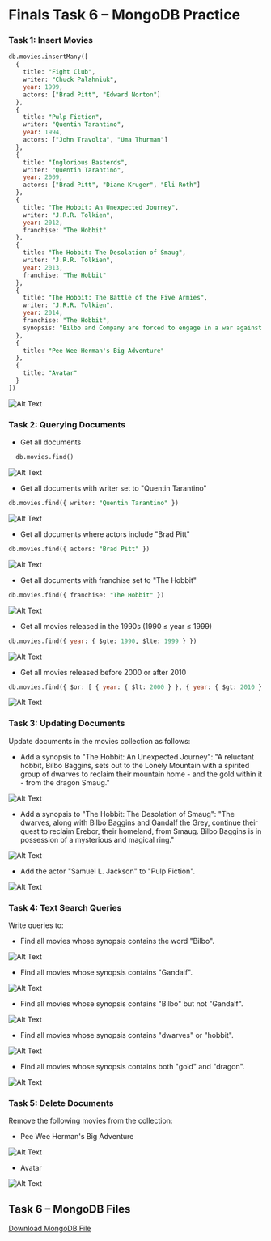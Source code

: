 # Finals Task 6 – MongoDB Practice

### Task 1: Insert Movies

```sql
db.movies.insertMany([
  {
    title: "Fight Club",
    writer: "Chuck Palahniuk",
    year: 1999,
    actors: ["Brad Pitt", "Edward Norton"]
  },
  {
    title: "Pulp Fiction",
    writer: "Quentin Tarantino",
    year: 1994,
    actors: ["John Travolta", "Uma Thurman"]
  },
  {
    title: "Inglorious Basterds",
    writer: "Quentin Tarantino",
    year: 2009,
    actors: ["Brad Pitt", "Diane Kruger", "Eli Roth"]
  },
  {
    title: "The Hobbit: An Unexpected Journey",
    writer: "J.R.R. Tolkien",
    year: 2012,
    franchise: "The Hobbit"
  },
  {
    title: "The Hobbit: The Desolation of Smaug",
    writer: "J.R.R. Tolkien",
    year: 2013,
    franchise: "The Hobbit"
  },
  {
    title: "The Hobbit: The Battle of the Five Armies",
    writer: "J.R.R. Tolkien",
    year: 2014,
    franchise: "The Hobbit",
    synopsis: "Bilbo and Company are forced to engage in a war against an array of combatants and keep the Lonely Mountain from falling into the hands of a rising darkness."
  },
  {
    title: "Pee Wee Herman's Big Adventure"
  },
  {
    title: "Avatar"
  }
])
```
![Alt Text](https://github.com/MassStarvation01/Anaya_Portfolio/blob/main/Finals_Task-6/Images/insert.png)

### Task 2: Querying Documents

- Get all documents
```sql
  db.movies.find()
```
![Alt Text](https://github.com/MassStarvation01/Anaya_Portfolio/blob/main/Finals_Task-6/Images/find.png)

- Get all documents with writer set to "Quentin Tarantino"
```sql
db.movies.find({ writer: "Quentin Tarantino" })
```
![Alt Text](https://github.com/MassStarvation01/Anaya_Portfolio/blob/main/Finals_Task-6/Images/find1.png)

- Get all documents where actors include "Brad Pitt"
```sql
db.movies.find({ actors: "Brad Pitt" })
```
![Alt Text](https://github.com/MassStarvation01/Anaya_Portfolio/blob/main/Finals_Task-6/Images/find2.png)

- Get all documents with franchise set to "The Hobbit"
```sql
db.movies.find({ franchise: "The Hobbit" })
```
![Alt Text](https://github.com/MassStarvation01/Anaya_Portfolio/blob/main/Finals_Task-6/Images/find3.png)

- Get all movies released in the 1990s (1990 ≤ year ≤ 1999)
```sql
db.movies.find({ year: { $gte: 1990, $lte: 1999 } })
```
![Alt Text](https://github.com/MassStarvation01/Anaya_Portfolio/blob/main/Finals_Task-6/Images/find4.png)

- Get all movies released before 2000 or after 2010
```sql
db.movies.find({ $or: [ { year: { $lt: 2000 } }, { year: { $gt: 2010 } } ] })
```
![Alt Text](https://github.com/MassStarvation01/Anaya_Portfolio/blob/main/Finals_Task-6/Images/find5.png)

### Task 3: Updating Documents

Update documents in the movies collection as follows:

- Add a synopsis to "The Hobbit: An Unexpected Journey":
"A reluctant hobbit, Bilbo Baggins, sets out to the Lonely Mountain with a spirited group of dwarves to reclaim their mountain home - and the gold within it - from the dragon Smaug."

![Alt Text](https://github.com/MassStarvation01/Anaya_Portfolio/blob/main/Finals_Task-6/Images/update1.png)

- Add a synopsis to "The Hobbit: The Desolation of Smaug":
"The dwarves, along with Bilbo Baggins and Gandalf the Grey, continue their quest to reclaim Erebor, their homeland, from Smaug. Bilbo Baggins is in possession of a mysterious and magical ring."

![Alt Text](https://github.com/MassStarvation01/Anaya_Portfolio/blob/main/Finals_Task-6/Images/update2.png)

- Add the actor "Samuel L. Jackson" to "Pulp Fiction".

![Alt Text](https://github.com/MassStarvation01/Anaya_Portfolio/blob/main/Finals_Task-6/Images/update3.png)

### Task 4: Text Search Queries
Write queries to:

- Find all movies whose synopsis contains the word "Bilbo".
  
![Alt Text](https://github.com/MassStarvation01/Anaya_Portfolio/blob/main/Finals_Task-6/Images/findx1.png)

- Find all movies whose synopsis contains "Gandalf".
  
![Alt Text](https://github.com/MassStarvation01/Anaya_Portfolio/blob/main/Finals_Task-6/Images/findx2.png)

- Find all movies whose synopsis contains "Bilbo" but not "Gandalf".
  
![Alt Text](https://github.com/MassStarvation01/Anaya_Portfolio/blob/main/Finals_Task-6/Images/findx3.png)

- Find all movies whose synopsis contains "dwarves" or "hobbit".
  
![Alt Text](https://github.com/MassStarvation01/Anaya_Portfolio/blob/main/Finals_Task-6/Images/findx4.png)

- Find all movies whose synopsis contains both "gold" and "dragon".
  
![Alt Text](https://github.com/MassStarvation01/Anaya_Portfolio/blob/main/Finals_Task-6/Images/findx5.png)

### Task 5: Delete Documents
Remove the following movies from the collection:

- Pee Wee Herman's Big Adventure

![Alt Text](https://github.com/MassStarvation01/Anaya_Portfolio/blob/main/Finals_Task-6/Images/delete1.png)

- Avatar

![Alt Text](https://github.com/MassStarvation01/Anaya_Portfolio/blob/main/Finals_Task-6/Images/del2.png)

## Task 6 – MongoDB Files

[Download MongoDB File](https://github.com/MassStarvation01/Anaya_Portfolio/blob/main/Finals_Task-6/Files/mongo_practice.movies.json)


